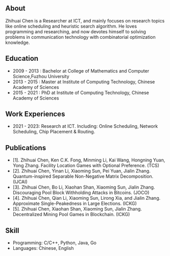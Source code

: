 ## About 
Zhihuai Chen is a Researcher at ICT, and mainly focuses on research topics like online scheduling and heuristic search algorithm. He loves programming and researching, and now devotes himself to solving problems in communication technology with combinatorial optimization knowledge.

## Education
- 2009 - 2013 : Bachelor at College of Mathematics and Computer Science,Fuzhou University
- 2013 - 2015 : Master at Institute of Computing Technology, Chinese Academy of Sciences
- 2015 - 2021 : PhD at Institute of Computing Technology, Chinese Academy of Sciences

## Work Experiences
- 2021 - 2023: Research at ICT. Including: Online Scheduling, Network Scheduling, Chip Placement & Routing.
   
## Publications
- [1].	Zhihuai Chen, Ken C.K. Fong, Minming Li, Kai Wang, Hongning Yuan, Yong Zhang. Facility Location Games with Optional Preference. (TCS)
- [2].	Zhihuai Chen, Yinan Li, Xiaoming Sun, Pei Yuan, Jialin Zhang. Quantum-inspired Separable Non-Negative Matrix Decomposition. (IJCAI) 
- [3].	Zhihuai Chen, Bo Li, Xiaohan Shan, Xiaoming Sun, Jialin Zhang. Discouraging Pool Block Withholding Attacks in Bitcoins. (JOCO)
- [4].	Zhihuai Chen, Qian Li, Xiaoming Sun, Lirong Xia, and Jialin Zhang. Approximate Single-Peakedness in Large Elections. (ICKG)
- [5].	Zhihuai Chen, Xiaohan Shan, Xiaoming Sun, Jialin Zhang. Decentralized Mining Pool Games in Blockchain. (ICKG)

## Skill
- Programming: C/C++, Python, Java, Go
- Languages: Chinese, English
